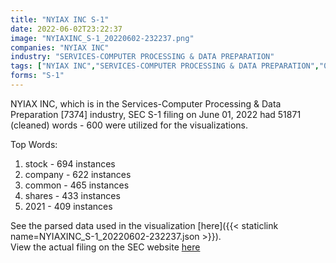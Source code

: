 ```yaml
---
title: "NYIAX INC S-1"
date: 2022-06-02T23:22:37
image: "NYIAXINC_S-1_20220602-232237.png"
companies: "NYIAX INC"
industry: "SERVICES-COMPUTER PROCESSING & DATA PREPARATION"
tags: ["NYIAX INC","SERVICES-COMPUTER PROCESSING & DATA PREPARATION","06-01-2022","S-1"]
forms: "S-1"
---
```

NYIAX INC, which is in the Services-Computer Processing & Data Preparation [7374] industry, SEC S-1 filing on June 01, 2022 had 51871 (cleaned) words - 600 were utilized for the visualizations.

Top Words:
1. stock - 694 instances
2. company - 622 instances
3. common - 465 instances
4. shares - 433 instances
5. 2021 - 409 instances


See the parsed data used in the visualization [here]({{< staticlink name=NYIAXINC_S-1_20220602-232237.json >}}).  
View the actual filing on the SEC website [here](https://www.sec.gov/Archives/edgar/data/1679379/0001213900-22-030742.txt)